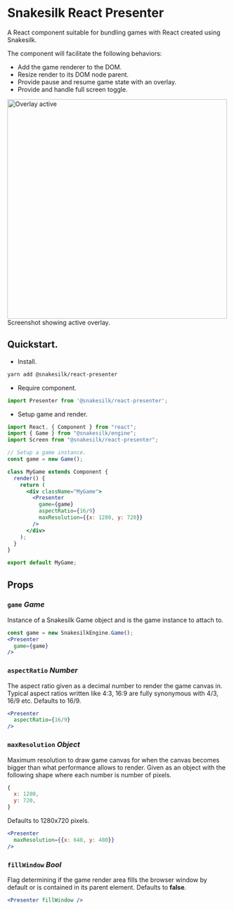 # Snakesilk React Presenter

A React component suitable for bundling games with React created using Snakesilk.

The component will facilitate the following behaviors:
* Add the game renderer to the DOM.
* Resize render to its DOM node parent.
* Provide pause and resume game state with an overlay.
* Provide and handle full screen toggle.


<img src="http://i.imgur.com/yHwNbqw.png" width="500" alt="Overlay active">
Screenshot showing active overlay.


## Quickstart.

* Install.
```bash
yarn add @snakesilk/react-presenter
```

* Require component.
```js
import Presenter from '@snakesilk/react-presenter';
```

* Setup game and render.
```jsx
import React, { Component } from "react";
import { Game } from "@snakesilk/engine";
import Screen from "@snakesilk/react-presenter";

// Setup a game instance.
const game = new Game();

class MyGame extends Component {
  render() {
    return (
      <div className="MyGame">
        <Presenter
          game={game}
          aspectRatio={16/9}
          maxResolution={{x: 1280, y: 720}}
        />
      </div>
    );
  }
}

export default MyGame;
```

## Props

### `game` *Game*
Instance of a Snakesilk Game object and is the game instance to attach to.

```jsx
const game = new SnakesilkEngine.Game();
<Presenter
  game={game}
/>
```

### `aspectRatio` *Number*
The aspect ratio given as a decimal number to render the game canvas in. Typical aspect ratios written like 4:3, 16:9 are fully synonymous with 4/3, 16/9 etc. Defaults to 16/9.

```jsx
<Presenter
  aspectRatio={16/9}
/>
```

### `maxResolution` *Object*
Maximum resolution to draw game canvas for when the canvas becomes bigger than what performance allows to render. Given as an object with the following shape where each number is number of pixels.
```js
{
  x: 1280,
  y: 720,
}
```
Defaults to 1280x720 pixels.

```jsx
<Presenter
  maxResolution={{x: 640, y: 480}}
/>
```

### `fillWindow` *Bool*
Flag determining if the game render area fills the browser window by default or is contained in its parent element. Defaults to **false**.

```jsx
<Presenter fillWindow />
```
